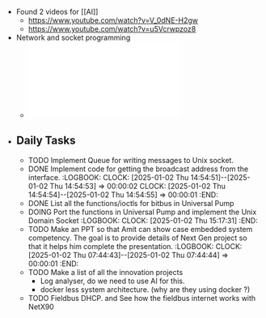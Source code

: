 - Found 2 videos for [[AI]]
	- https://www.youtube.com/watch?v=V_0dNE-H2gw
	- https://www.youtube.com/watch?v=u5Vcrwpzoz8
- Network and socket programming
	- ![bgnet_usl_c_1.pdf](../assets/bgnet_usl_c_1_1735831977593_0.pdf)
- ## Daily Tasks
	- TODO Implement Queue for writing messages to Unix socket.
	- DONE Implement code for getting the broadcast address from the interface.
	  :LOGBOOK:
	  CLOCK: [2025-01-02 Thu 14:54:51]--[2025-01-02 Thu 14:54:53] =>  00:00:02
	  CLOCK: [2025-01-02 Thu 14:54:54]--[2025-01-02 Thu 14:54:55] =>  00:00:01
	  :END:
	- DONE List all the functions/ioctls for bitbus in Universal Pump
	- DOING Port the functions in Universal Pump and implement the Unix Domain Socket
	  :LOGBOOK:
	  CLOCK: [2025-01-02 Thu 15:17:31]
	  :END:
	- TODO Make an PPT so that Amit can show case embedded system competency. The goal is to provide details of Next Gen project so that it helps him complete the presentation.
	  :LOGBOOK:
	  CLOCK: [2025-01-02 Thu 07:44:43]--[2025-01-02 Thu 07:44:44] =>  00:00:01
	  :END:
	- TODO Make a list of all the innovation projects
		- Log analyser, do we need to use AI for this.
		- docker less system architecture. (why are they using docker ?)
	- TODO Fieldbus DHCP. and See how the fieldbus internet works with NetX90
